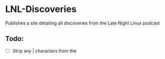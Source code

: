 # LNL-Discoveries
Publishes a site detailing all discoveries from the Late Night Linux podcast

## Todo:

- [ ] Strip any | characters from the <title> and <meta name="description" content=""> strings
- [ ] Add header logo
- [ ] Instead of checking which files exist, write database with number of discoveries and checksum of details
- [ ] Query database to determine whether to proess or not
- [ ] Tidy and document code
- [ ] Search in <script> for <title> and <meta>
- [ ] Generate using GitHub actions
- [ ] Update CSS properly and don't use the JS override
